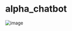 # alpha_chatbot

![image](https://github.com/MUHAMMEDHAFEEZ/alpha_chatbot/assets/125500179/36708bd7-a89f-4f15-b953-080bde70f7e0)

